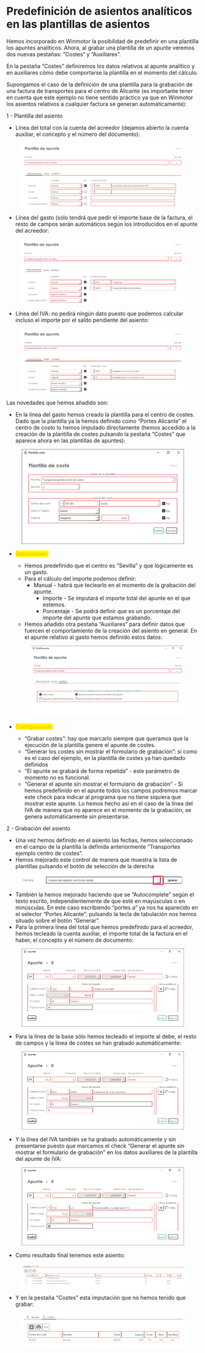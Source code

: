 # Predefinición de asientos analíticos en las plantillas de asientos

Hemos incorporado en Winmotor la posibilidad de predefinir en una plantilla los apuntes analíticos.  Ahora, al grabar una plantilla de un apunte veremos dos nuevas pestañas: “Costes“ y “Auxiliares”.&#x20;

En la pestaña “Costes” definiremos los datos relativos al apunte analítico y en auxiliares cómo debe comportarse la plantilla en el momento del cálculo.&#x20;

Supongamos el caso de la definición de una plantilla para la grabación de una factura de transportes para el centro de Alicante (es importante tener en cuenta que este ejemplo no tiene sentido práctico ya que en Winmotor los asientos relativos a cualquier factura se generan automáticamente):&#x20;

1 - Plantilla del asiento

* Línea del total con la cuenta del acreedor (dejamos abierto la cuenta auxiliar, el concepto y el número del documento):

<figure><img src="../../.gitbook/assets/spaces_YOY2oNEspwp02r86SDNJ_uploads_T1ufbyBVN80x4L1ag7tM_imagen.webp" alt=""><figcaption></figcaption></figure>

* Línea del gasto (sólo tendrá que pedir el importe base de la factura, el resto de campos serán automáticos según los introducidos en el apunte del acreedor:

<figure><img src="../../.gitbook/assets/imagen (2) (1) (1) (1) (1) (1).png" alt=""><figcaption></figcaption></figure>

* Línea del IVA: no pedirá ningún dato puesto que podemos calcular incluso el importe por el saldo pendiente del asiento:

<figure><img src="../../.gitbook/assets/imagen-1.png" alt=""><figcaption></figcaption></figure>

Las novedades que hemos añadido son:

* En la línea del gasto hemos creado la plantilla para el centro de costes. Dado que la plantilla ya la hemos definido como “Portes Alicante” el centro de costo lo hemos imputado directamente (hemos accedido a la creación de la plantilla de costes pulsando la pestaña “Costes” que aparece ahora en las plantillas de apuntes):

<figure><img src="../../.gitbook/assets/imagen (1) (1) (1) (1) (1) (1) (1) (1) (1).png" alt=""><figcaption></figcaption></figure>

*   <mark style="color:orange;">Definiciones:</mark>

    * Hemos predefinido que el centro es “Sevilla” y que lógicamente es un gasto.
    * Para el cálculo del importe podemos definir:
      * Manual - habrá que teclearlo en el momento de la grabación del apunte.
        * Importe - Se imputará el importe total del apunte en el que estemos.
        * Porcentaje - Se podrá definir que es un porcentaje del importe del apunte que estamos grabando.
    * Hemos añadido otra pestaña “Auxiliares” para definir datos que fuercen el comportamiento de la creación del asiento en general. En el apunte relativo al gasto hemos definido estos datos:

    <figure><img src="../../.gitbook/assets/imagen-1 (1).png" alt=""><figcaption></figcaption></figure>
* <mark style="color:orange;">Configuración:</mark>
  * “Grabar costes”: hay que marcarlo siempre que queramos que la ejecución de la plantilla genere el apunte de costes.
  * “Generar los costes sin mostrar el formulario de grabación”: si como es el caso del ejemplo, en la plantilla de costes ya han quedado definidos&#x20;
  * “El apunte se grabará de forma repetida” - este parámetro de momento no es funcional.
  * “Generar el apunte sin mostrar el formulario de grabación” - Si hemos predefinido en el apunte todos los campos podremos marcar este check para indicar al programa que no tiene siquiera que mostrar este apunte. Lo hemos hecho así en el caso de la línea del IVA de manera que no aparece en el momento de la grabación, se genera automáticamente sin presentarse.

&#x20;2 - Grabación del asiento

* Una vez hemos definido en el asiento las fechas, hemos seleccionado en el campo de la plantilla la definida anteriormente “Transportes ejemplo centro de costes”.&#x20;
* Hemos mejorado este control de manera que muestra la lista de plantillas pulsando el botón de selección de la derecha

<figure><img src="../../.gitbook/assets/imagen (2) (1) (1) (1) (1) (1) (1).png" alt=""><figcaption></figcaption></figure>

* También la hemos mejorado haciendo que se “Autocomplete” según el texto escrito, independientemente de que esté en mayúsculas o en minúsculas. En este caso escribiendo “portes a” ya nos ha aparecido en el selector “Portes Alicante”; pulsando la tecla de tabulación nos hemos situado sobre el botón “Generar”.
* Para la primera línea del total que hemos predefinido para el acreedor, hemos tecleado la cuenta auxiliar, el importe total de la factura en el haber, el concepto y el número de documento:

<figure><img src="../../.gitbook/assets/imagen-1 (2).png" alt=""><figcaption></figcaption></figure>

* Para la línea de la base sólo hemos tecleado el importe al debe, el resto de campos y la línea de costes se han grabado automáticamente:

<figure><img src="../../.gitbook/assets/imagen (3) (1) (1) (1).png" alt=""><figcaption></figcaption></figure>

* Y la línea del IVA también se ha grabado automáticamente y sin presentarse puesto que marcamos el check “Generar el apunte sin mostrar el formulario de grabación” en los datos auxiliares de la plantilla del apunte de IVA:

<figure><img src="../../.gitbook/assets/imagen-1 (3).png" alt=""><figcaption></figcaption></figure>

* Como resultado final tenemos este asiento:

<figure><img src="../../.gitbook/assets/imagen (4) (1) (1) (1).png" alt=""><figcaption></figcaption></figure>

* Y en la pestaña “Costes” esta imputación que no hemos tenido que grabar:

<figure><img src="../../.gitbook/assets/imagen-1 (4).png" alt=""><figcaption></figcaption></figure>

&#x20;
